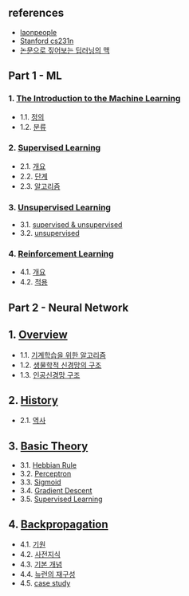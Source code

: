 ## references
- [laonpeople](https://blog.naver.com/laonple/)
- [Stanford cs231n](cs231n.github.io)
- [논문으로 짚어보는 딥러닝의 맥](https://www.edwith.org/deeplearningchoi/lecture/)

## Part 1 - ML
### 1. [The Introduction to the Machine Learning](https://github.com/underthelights/underthelights.github.io/blob/main/_posts/ai/mainconcept/2020-10-30-%E2%80%8BPART-I-%7C-ML.md#1-the-introduction-to-the-machine-learning)
  - 1.1. [정의](https://github.com/underthelights/underthelights.github.io/blob/main/_posts/ai/mainconcept/2020-10-30-%E2%80%8BPART-I-%7C-ML.md#11-machine-learning%EC%9D%98-%EC%A0%95%EC%9D%98)
  - 1.2. [분류](https://github.com/underthelights/underthelights.github.io/blob/main/_posts/ai/mainconcept/2020-10-30-%E2%80%8BPART-I-%7C-ML.md#12-machine-learning%EC%9D%98-%EB%B6%84%EB%A5%98)
### 2. [Supervised Learning](https://github.com/underthelights/underthelights.github.io/blob/main/_posts/ai/mainconcept/2020-10-30-%E2%80%8BPART-I-%7C-ML.md#2-supervised-learning)
  - 2.1. [개요](https://github.com/underthelights/underthelights.github.io/blob/main/_posts/ai/mainconcept/2020-10-30-%E2%80%8BPART-I-%7C-ML.md#21-%EC%A7%80%EB%8F%84-%ED%95%99%EC%8A%B5supervised-learning-%EA%B0%9C%EC%9A%94)
  - 2.2. [단계](https://github.com/underthelights/underthelights.github.io/blob/main/_posts/ai/mainconcept/2020-10-30-%E2%80%8BPART-I-%7C-ML.md#22-%EC%A7%80%EB%8F%84-%ED%95%99%EC%8A%B5supervised-learning-%EB%8B%A8%EA%B3%84)
  - 2.3. [알고리즘](https://github.com/underthelights/underthelights.github.io/blob/main/_posts/ai/mainconcept/2020-10-30-%E2%80%8BPART-I-%7C-ML.md#23-%EC%A7%80%EB%8F%84-%ED%95%99%EC%8A%B5supervised-learning-%EC%95%8C%EA%B3%A0%EB%A6%AC%EC%A6%98)
### 3. [Unsupervised Learning](https://github.com/underthelights/underthelights.github.io/blob/main/_posts/ai/mainconcept/2020-10-30-%E2%80%8BPART-I-%7C-ML.md#3-unsupervised-learning-%EC%9E%90%EC%9C%A8-%ED%95%99%EC%8A%B5-%EB%B9%84%EC%A7%80%EB%8F%84-%ED%95%99%EC%8A%B5)
  - 3.1. [supervised & unsupervised](https://github.com/underthelights/underthelights.github.io/blob/main/_posts/ai/mainconcept/2020-10-30-%E2%80%8BPART-I-%7C-ML.md#31--supervised-learning%EC%A7%80%EB%8F%84-%ED%95%99%EC%8A%B5%EA%B3%BC-unsupervised-learning%EC%9E%90%EC%9C%A8-%ED%95%99%EC%8A%B5-%EB%B9%84%EC%A7%80%EB%8F%84-%ED%95%99%EC%8A%B5)
  - 3.2. [unsupervised](https://github.com/underthelights/underthelights.github.io/blob/main/_posts/ai/mainconcept/2020-10-30-%E2%80%8BPART-I-%7C-ML.md#32-unsupervised-learning-%EC%9E%90%EC%9C%A8-%ED%95%99%EC%8A%B5-%EB%B9%84%EC%A7%80%EB%8F%84-%ED%95%99%EC%8A%B5-%EA%B0%9C%EC%9A%94)
### 4. [Reinforcement Learning](https://github.com/underthelights/underthelights.github.io/blob/main/_posts/ai/mainconcept/2020-10-30-%E2%80%8BPART-I-%7C-ML.md#4-unsupervised-learning-%EC%9E%90%EC%9C%A8-%ED%95%99%EC%8A%B5-%EB%B9%84%EC%A7%80%EB%8F%84-%ED%95%99%EC%8A%B5)
  - 4.1. [개요](https://github.com/underthelights/underthelights.github.io/blob/main/_posts/ai/mainconcept/2020-10-30-%E2%80%8BPART-I-%7C-ML.md#41-reinforcement-learning%EA%B0%95%ED%99%94-%ED%95%99%EC%8A%B5%EA%B0%9C%EC%9A%94)
  - 4.2. [적용](https://github.com/underthelights/underthelights.github.io/blob/main/_posts/ai/mainconcept/2020-10-30-%E2%80%8BPART-I-%7C-ML.md#42-reinforcement-learnin%EA%B0%95%ED%99%94-%ED%95%99%EC%8A%B5%EC%9D%98-%EC%A0%81%EC%9A%A9)

## Part 2 - Neural Network
## 1. [Overview](https://github.com/underthelights/underthelights.github.io/blob/main/_posts/ai/mainconcept/2020-11-01-PART-II-%7C-NN.md#1-overview)
  - 1.1. [기계학습을 위한 알고리즘](https://github.com/underthelights/underthelights.github.io/blob/main/_posts/ai/mainconcept/2020-11-01-PART-II-%7C-NN.md#11-%EA%B8%B0%EA%B3%84%ED%95%99%EC%8A%B5%EC%9D%84-%EC%9C%84%ED%95%9C-%EC%95%8C%EA%B3%A0%EB%A6%AC%EC%A6%98---neural-network)
  - 1.2. [생물학적 신경망의 구조](https://github.com/underthelights/underthelights.github.io/blob/main/_posts/ai/mainconcept/2020-11-01-PART-II-%7C-NN.md#12-neural-network---%EC%83%9D%EB%AC%BC%ED%95%99%EC%A0%81-%EC%8B%A0%EA%B2%BD%EB%A7%9D%EC%9D%98-%EA%B5%AC%EC%A1%B0)
  - 1.3. [인공신경망 구조](https://github.com/underthelights/underthelights.github.io/blob/main/_posts/ai/mainconcept/2020-11-01-PART-II-%7C-NN.md#13--neural-network---%EC%9D%B8%EA%B3%B5-%EC%8B%A0%EA%B2%BD%EB%A7%9D%EC%9D%98-%EA%B5%AC%EC%A1%B0)
## 2. [History](https://github.com/underthelights/underthelights.github.io/blob/main/_posts/ai/mainconcept/2020-11-01-PART-II-%7C-NN.md#2-history)
  - 2.1. [역사](https://github.com/underthelights/underthelights.github.io/blob/main/_posts/ai/mainconcept/2020-11-01-PART-II-%7C-NN.md#21-neural-network%EC%8B%A0%EA%B2%BD%EB%A7%9D-%EC%97%AD%EC%82%AC)
## 3. [Basic Theory](https://github.com/underthelights/underthelights.github.io/blob/main/_posts/ai/mainconcept/2020-11-01-PART-II-%7C-NN.md#3-basic-theory-1)
  - 3.1. [Hebbian Rule](https://github.com/underthelights/underthelights.github.io/blob/main/_posts/ai/mainconcept/2020-11-01-PART-II-%7C-NN.md#31-hebbian-rule)
  - 3.2. [Perceptron](https://github.com/underthelights/underthelights.github.io/blob/main/_posts/ai/mainconcept/2020-11-01-PART-II-%7C-NN.md#32-perceptron)
  - 3.3. [Sigmoid](https://github.com/underthelights/underthelights.github.io/blob/main/_posts/ai/mainconcept/2020-11-01-PART-II-%7C-NN.md#33-sigmoid-functions)
  - 3.4. [Gradient Descent](https://github.com/underthelights/underthelights.github.io/blob/main/_posts/ai/mainconcept/2020-11-01-PART-II-%7C-NN.md#34-gradient-descent)
  - 3.5. [Supervised Learning](https://github.com/underthelights/underthelights.github.io/blob/main/_posts/ai/mainconcept/2020-11-01-PART-II-%7C-NN.md#35-supervised-learning)
## 4. [Backpropagation](https://github.com/underthelights/underthelights.github.io/blob/main/_posts/ai/mainconcept/2020-11-01-PART-II-%7C-NN.md#4-backpropagation-%EC%97%AD%EC%A0%84%ED%8C%8C)
  - 4.1. [기원](https://github.com/underthelights/underthelights.github.io/blob/main/_posts/ai/mainconcept/2020-11-01-PART-II-%7C-NN.md#41-backpropagation%EC%9D%98-%EC%95%8C%EA%B3%A0%EB%A6%AC%EC%A6%98%EC%9D%98-%EA%B8%B0%EC%9B%90)
  - 4.2. [사전지식](https://github.com/underthelights/underthelights.github.io/blob/main/_posts/ai/mainconcept/2020-11-01-PART-II-%7C-NN.md#41-backpropagation%EC%9D%98-%EC%95%8C%EA%B3%A0%EB%A6%AC%EC%A6%98%EC%9D%98-%EA%B8%B0%EC%9B%90)
  - 4.3. [기본 개념](https://github.com/underthelights/underthelights.github.io/blob/main/_posts/ai/mainconcept/2020-11-01-PART-II-%7C-NN.md#43-%EC%97%AD%EC%A0%84%ED%8C%8Cbackpropagation-%EA%B8%B0%EB%B3%B8-%EA%B0%9C%EB%85%90)
  - 4.4. [뉴런의 재구성](https://github.com/underthelights/underthelights.github.io/blob/main/_posts/ai/mainconcept/2020-11-01-PART-II-%7C-NN.md#44-%EB%89%B4%EB%9F%B0%EC%9D%98-%EC%9E%AC%EA%B5%AC%EC%84%B1)
  - 4.5. [case study](https://github.com/underthelights/underthelights.github.io/blob/main/_posts/ai/mainconcept/2020-11-01-PART-II-%7C-NN.md#45-backpropagation-case-study-%EB%AA%A9%EC%A0%81)


